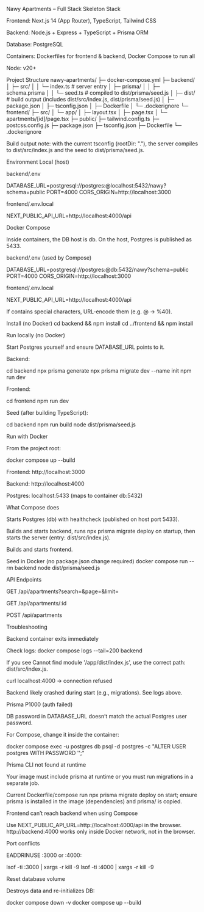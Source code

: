 Nawy Apartments – Full Stack Skeleton
Stack

Frontend: Next.js 14 (App Router), TypeScript, Tailwind CSS

Backend: Node.js + Express + TypeScript + Prisma ORM

Database: PostgreSQL

Containers: Dockerfiles for frontend & backend, Docker Compose to run all

Node: v20+

Project Structure
nawy-apartments/
├─ docker-compose.yml
├─ backend/
│  ├─ src/
│  │  └─ index.ts            # server entry
│  ├─ prisma/
│  │  ├─ schema.prisma
│  │  └─ seed.ts             # compiled to dist/prisma/seed.js
│  ├─ dist/                  # build output (includes dist/src/index.js, dist/prisma/seed.js)
│  ├─ package.json
│  ├─ tsconfig.json
│  ├─ Dockerfile
│  └─ .dockerignore
└─ frontend/
   ├─ src/
   │  └─ app/
   │     ├─ layout.tsx
   │     ├─ page.tsx
   │     └─ apartments/[id]/page.tsx
   ├─ public/
   ├─ tailwind.config.ts
   ├─ postcss.config.js
   ├─ package.json
   ├─ tsconfig.json
   ├─ Dockerfile
   └─ .dockerignore


Build output note: with the current tsconfig (rootDir: "."), the server compiles to dist/src/index.js and the seed to dist/prisma/seed.js.

Environment
Local (host)

backend/.env

DATABASE_URL=postgresql://postgres:<PASSWORD>@localhost:5432/nawy?schema=public
PORT=4000
CORS_ORIGIN=http://localhost:3000


frontend/.env.local

NEXT_PUBLIC_API_URL=http://localhost:4000/api

Docker Compose

Inside containers, the DB host is db. On the host, Postgres is published as 5433.

backend/.env (used by Compose)

DATABASE_URL=postgresql://postgres:<PASSWORD>@db:5432/nawy?schema=public
PORT=4000
CORS_ORIGIN=http://localhost:3000


frontend/.env.local

NEXT_PUBLIC_API_URL=http://localhost:4000/api


If <PASSWORD> contains special characters, URL-encode them (e.g. @ → %40).

Install (no Docker)
cd backend && npm install
cd ../frontend && npm install

Run locally (no Docker)

Start Postgres yourself and ensure DATABASE_URL points to it.

Backend:

cd backend
npx prisma generate
npx prisma migrate dev --name init
npm run dev


Frontend:

cd frontend
npm run dev


Seed (after building TypeScript):

cd backend
npm run build
node dist/prisma/seed.js

Run with Docker

From the project root:

docker compose up --build


Frontend: http://localhost:3000

Backend: http://localhost:4000

Postgres: localhost:5433 (maps to container db:5432)

What Compose does

Starts Postgres (db) with healthcheck (published on host port 5433).

Builds and starts backend, runs npx prisma migrate deploy on startup, then starts the server (entry: dist/src/index.js).

Builds and starts frontend.

Seed in Docker (no package.json change required)
docker compose run --rm backend node dist/prisma/seed.js

API Endpoints

GET /api/apartments?search=&page=&limit=

GET /api/apartments/:id

POST /api/apartments

Troubleshooting

Backend container exits immediately

Check logs: docker compose logs --tail=200 backend

If you see Cannot find module '/app/dist/index.js', use the correct path: dist/src/index.js.

curl localhost:4000 → connection refused

Backend likely crashed during start (e.g., migrations). See logs above.

Prisma P1000 (auth failed)

DB password in DATABASE_URL doesn’t match the actual Postgres user password.

For Compose, change it inside the container:

docker compose exec -u postgres db psql -d postgres -c "ALTER USER postgres WITH PASSWORD '<PASSWORD>';"


Prisma CLI not found at runtime

Your image must include prisma at runtime or you must run migrations in a separate job.

Current Dockerfile/compose run npx prisma migrate deploy on start; ensure prisma is installed in the image (dependencies) and prisma/ is copied.

Frontend can’t reach backend when using Compose

Use NEXT_PUBLIC_API_URL=http://localhost:4000/api in the browser. http://backend:4000 works only inside Docker network, not in the browser.

Port conflicts

EADDRINUSE :3000 or :4000:

lsof -ti :3000 | xargs -r kill -9
lsof -ti :4000 | xargs -r kill -9


Reset database volume

Destroys data and re-initializes DB:

docker compose down -v
docker compose up --build